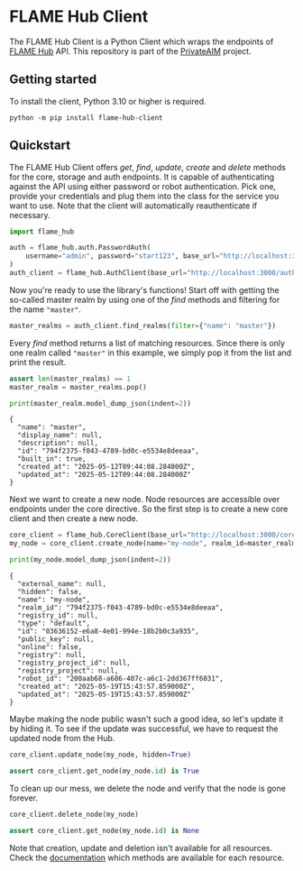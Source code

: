 # FLAME Hub Client

The FLAME Hub Client is a Python Client which wraps the endpoints of [FLAME Hub](https://github.com/PrivateAIM/hub)
API. This repository is part of the [PrivateAIM](https://privateaim.de/eng/index.html) project.

## Getting started

To install the client, Python 3.10 or higher is required.

```console
python -m pip install flame-hub-client
```

## Quickstart

The FLAME Hub Client offers *get*, *find*, *update*, *create* and *delete* methods for the core, storage and auth
endpoints. It is capable of authenticating against the API using either password or robot authentication. Pick one,
provide your credentials and plug them into the class for the service you want to use. Note that the client will
automatically reauthenticate if necessary.

```python
import flame_hub

auth = flame_hub.auth.PasswordAuth(
    username="admin", password="start123", base_url="http://localhost:3000/auth/"
)
auth_client = flame_hub.AuthClient(base_url="http://localhost:3000/auth/", auth=auth)
```

Now you're ready to use the library's functions! Start off with getting the so-called master realm by using one of the
*find* methods and filtering for the name `"master"`.

```python
master_realms = auth_client.find_realms(filter={"name": "master"})
```

Every *find* method returns a list of matching resources. Since there is only one realm called `"master"` in this
example, we simply pop it from the list and print the result.

```python
assert len(master_realms) == 1
master_realm = master_realms.pop()

print(master_realm.model_dump_json(indent=2))
```

```console
{
  "name": "master",
  "display_name": null,
  "description": null,
  "id": "794f2375-f043-4789-bd0c-e5534e8deeaa",
  "built_in": true,
  "created_at": "2025-05-12T09:44:08.284000Z",
  "updated_at": "2025-05-12T09:44:08.284000Z"
}
```

Next we want to create a new node. Node resources are accessible over endpoints under the core directive. So the first
step is to create a new core client and then create a new node.

```python
core_client = flame_hub.CoreClient(base_url="http://localhost:3000/core/", auth=auth)
my_node = core_client.create_node(name="my-node", realm_id=master_realm)

print(my_node.model_dump_json(indent=2))
```

```console
{
  "external_name": null,
  "hidden": false,
  "name": "my-node",
  "realm_id": "794f2375-f043-4789-bd0c-e5534e8deeaa",
  "registry_id": null,
  "type": "default",
  "id": "03636152-e6a8-4e01-994e-18b2b0c3a935",
  "public_key": null,
  "online": false,
  "registry": null,
  "registry_project_id": null,
  "registry_project": null,
  "robot_id": "200aab68-a686-407c-a6c1-2dd367ff6031",
  "created_at": "2025-05-19T15:43:57.859000Z",
  "updated_at": "2025-05-19T15:43:57.859000Z"
}
```

Maybe making the node public wasn't such a good idea, so let's update it by hiding it. To see if the update was
successful, we have to request the updated node from the Hub.

```python
core_client.update_node(my_node, hidden=True)

assert core_client.get_node(my_node.id) is True
```

To clean up our mess, we delete the node and verify that the node is gone forever.

```python
core_client.delete_node(my_node)

assert core_client.get_node(my_node.id) is None
```

Note that creation, update and deletion isn't available for all resources. Check the
[documentation](https://privateaim.github.io/hub-python-client/) which methods are available for each resource.
